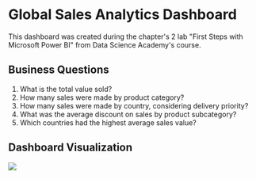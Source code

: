 # Global Sales Analytics Dashboard
This dashboard was created during the chapter's 2 lab "First Steps with Microsoft Power BI" from Data Science Academy's course.
## Business Questions
1. What is the total value sold?
2. How many sales were made by product category?
3. How many sales were made by country, considering delivery priority?
4. What was the average discount on sales by product subcategory?
5. Which countries had the highest average sales value?
## Dashboard Visualization
![](https://github.com/joaoambrozetto/Dashboards-PowerBI-Data-Science-Academy/blob/main/Global%20Sales%20Analytics%20Dashboard/src/dashboard.gif)
